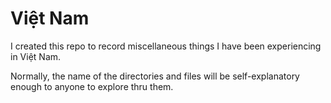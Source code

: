 # Việt Nam
I created this repo to record miscellaneous things I have been experiencing in Việt Nam.

Normally, the name of the directories and files will be self-explanatory enough to anyone
to explore thru them.
